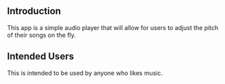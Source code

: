 ## Introduction
This app is a simple audio player that will allow for users to adjust the pitch of their songs on 
the fly. 

## Intended Users
This is intended to be used by anyone who likes music.